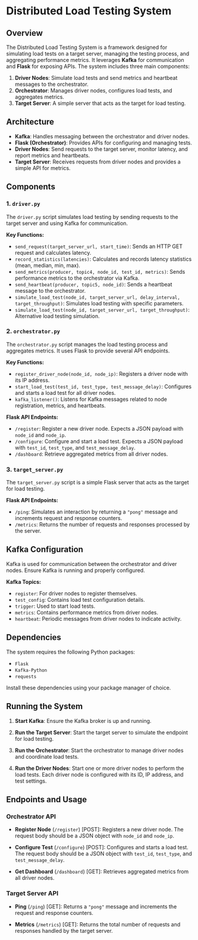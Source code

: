 # Distributed Load Testing System

## Overview

The Distributed Load Testing System is a framework designed for simulating load tests on a target server, managing the testing process, and aggregating performance metrics. It leverages **Kafka** for communication and **Flask** for exposing APIs. The system includes three main components:

1. **Driver Nodes**: Simulate load tests and send metrics and heartbeat messages to the orchestrator.
2. **Orchestrator**: Manages driver nodes, configures load tests, and aggregates metrics.
3. **Target Server**: A simple server that acts as the target for load testing.

## Architecture

- **Kafka**: Handles messaging between the orchestrator and driver nodes.
- **Flask (Orchestrator)**: Provides APIs for configuring and managing tests.
- **Driver Nodes**: Send requests to the target server, monitor latency, and report metrics and heartbeats.
- **Target Server**: Receives requests from driver nodes and provides a simple API for metrics.

## Components

### 1. `driver.py`

The `driver.py` script simulates load testing by sending requests to the target server and using Kafka for communication.

**Key Functions:**

- `send_request(target_server_url, start_time)`: Sends an HTTP GET request and calculates latency.
- `record_statistics(latencies)`: Calculates and records latency statistics (mean, median, min, max).
- `send_metrics(producer, topic4, node_id, test_id, metrics)`: Sends performance metrics to the orchestrator via Kafka.
- `send_heartbeat(producer, topic5, node_id)`: Sends a heartbeat message to the orchestrator.
- `simulate_load_test(node_id, target_server_url, delay_interval, target_throughput)`: Simulates load testing with specific parameters.
- `simulate_load_test(node_id, target_server_url, target_throughput)`: Alternative load testing simulation.

### 2. `orchestrator.py`

The `orchestrator.py` script manages the load testing process and aggregates metrics. It uses Flask to provide several API endpoints.

**Key Functions:**

- `register_driver_node(node_id, node_ip)`: Registers a driver node with its IP address.
- `start_load_test(test_id, test_type, test_message_delay)`: Configures and starts a load test for all driver nodes.
- `kafka_listener()`: Listens for Kafka messages related to node registration, metrics, and heartbeats.

**Flask API Endpoints:**

- `/register`: Register a new driver node. Expects a JSON payload with `node_id` and `node_ip`.
- `/configure`: Configure and start a load test. Expects a JSON payload with `test_id`, `test_type`, and `test_message_delay`.
- `/dashboard`: Retrieve aggregated metrics from all driver nodes.

### 3. `target_server.py`

The `target_server.py` script is a simple Flask server that acts as the target for load testing.

**Flask API Endpoints:**

- `/ping`: Simulates an interaction by returning a `"pong"` message and increments request and response counters.
- `/metrics`: Returns the number of requests and responses processed by the server.

## Kafka Configuration

Kafka is used for communication between the orchestrator and driver nodes. Ensure Kafka is running and properly configured.

**Kafka Topics:**

- `register`: For driver nodes to register themselves.
- `test_config`: Contains load test configuration details.
- `trigger`: Used to start load tests.
- `metrics`: Contains performance metrics from driver nodes.
- `heartbeat`: Periodic messages from driver nodes to indicate activity.

## Dependencies

The system requires the following Python packages:

- `Flask`
- `Kafka-Python`
- `requests`

Install these dependencies using your package manager of choice.

## Running the System

1. **Start Kafka**: Ensure the Kafka broker is up and running.
   
2. **Run the Target Server**: Start the target server to simulate the endpoint for load testing.

3. **Run the Orchestrator**: Start the orchestrator to manage driver nodes and coordinate load tests.

4. **Run the Driver Nodes**: Start one or more driver nodes to perform the load tests. Each driver node is configured with its ID, IP address, and test settings.

## Endpoints and Usage

### Orchestrator API

- **Register Node** (`/register`) [POST]: Registers a new driver node. The request body should be a JSON object with `node_id` and `node_ip`.

- **Configure Test** (`/configure`) [POST]: Configures and starts a load test. The request body should be a JSON object with `test_id`, `test_type`, and `test_message_delay`.

- **Get Dashboard** (`/dashboard`) [GET]: Retrieves aggregated metrics from all driver nodes.

### Target Server API

- **Ping** (`/ping`) [GET]: Returns a `"pong"` message and increments the request and response counters.

- **Metrics** (`/metrics`) [GET]: Returns the total number of requests and responses handled by the target server.


